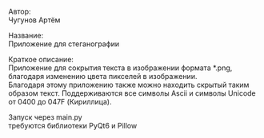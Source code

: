 Автор:   
Чугунов Артём

Название:   
Приложение для стеганографии    

Краткое описание:   
Приложение для сокрытия текста в изображении формата *.png, благодаря изменению цвета пикселей в изображении.  
Благодаря этому приложению также можно находить скрытый таким образом текст. Поддерживаются все символы Ascii и символы Unicode от 0400 до 047F (Кириллица).

Запуск через main.py   
требуются библиотеки PyQt6 и Pillow
